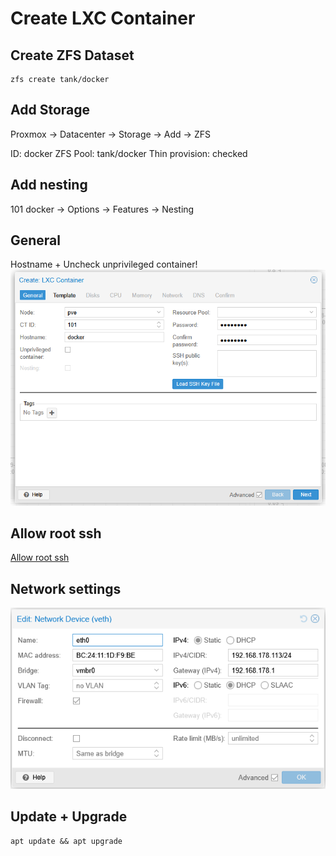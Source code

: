 # Create LXC Container

## Create ZFS Dataset

```shell
zfs create tank/docker
```

## Add Storage

Proxmox -> Datacenter -> Storage -> Add -> ZFS

ID: docker
ZFS Pool: tank/docker
Thin provision: checked

## Add nesting

101 docker -> Options -> Features -> Nesting

## General

Hostname + Uncheck unprivileged container!
![General Image](static/img/create-lxc-general.png)

## Allow root ssh

[Allow root ssh](../ubuntu/allow-root-ssh.md)

## Network settings

![img.png](static/img/docker-network-settings.png)

## Update + Upgrade

```shell
apt update && apt upgrade
```


